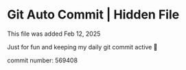 # Git Auto Commit | Hidden File

This file was added Feb 12, 2025

Just for fun and keeping my daily git commit active 🤪

commit number: 569408
